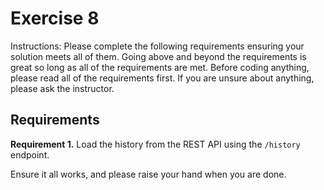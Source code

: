 # Exercise 8

Instructions: Please complete the following requirements ensuring your solution meets all of them. Going above and beyond the requirements is great so long as all of the requirements are met. Before coding anything, please read all of the requirements first. If you are unsure about anything, please ask the instructor.

## Requirements

**Requirement 1.** Load the history from the REST API using the `/history` endpoint.

Ensure it all works, and please raise your hand when you are done.